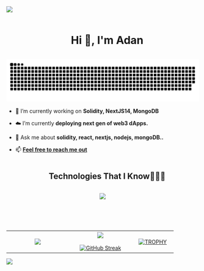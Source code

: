 
<img src="https://user-images.githubusercontent.com/73097560/115834477-dbab4500-a447-11eb-908a-139a6edaec5c.gif">

<div id="user-content-toc">
  <ul align="center">
    <summary><h1 style="display: inline-block">Hi 👋, I'm Adan</h1></summary>
  </ul>
</div>


<div align="center">
  <img  src="https://github.com/1999AZZAR/1999AZZAR/blob/main/resources/img/grid-snake.svg"
       alt="snake" /></a>
</div>


<!--Intro start-->

- 🌱 I’m currently working on **Solidity, NextJS14, MongoDB**

- ☁️ I’m currently **deploying next gen of web3 dApps.**

- 💬 Ask me about **solidity, react, nextjs, nodejs, mongoDB..**

- 📫 **[Feel free to reach me out](mailto:adanreh.m@gmail.com)**

<!--tech stack icons-->
<div id="user-content-toc">
  <ul align="center">
    <summary><h2 style="display: inline-block">Technologies That I Know👨🏻‍💻</h2></summary>
  </ul>
</div>

<p align="center">
 <a href="https://skillicons.dev">
    <img src="https://skillicons.dev/icons?i=solidity,git,ipfs,express,github,html,css,styledcomponents,tailwind,js,ts,md,prisma,mongodb,nextjs,nodejs,react,redux,threejs,ableton,bash,java,vscode,firebase,py,tensorflow,discord,docker&perline=14" />
 </a>
</p>
</br></br></br>


<!--Stats--!>
<p align="center">
  <table align="center">
    <tr style="border: none;">
      <td width="30%" align="center">
        <img align="center" src="https://github-readme-stats.vercel.app/api/top-langs/?username=SKRTEEEEEE&theme=radical&hide_border=false&no-bg=true&no-frame=true&langs_count=10"/>
      </td>
     
      <td width="30%" align="center">
        <img align="center" src="https://github-readme-stats.vercel.app/api?username=SKRTEEEEEE&theme=radical&show_icons=true&count_private=true" />
        <br></br>
        <a href="https://git.io/streak-stats"><img src="https://streak-stats.demolab.com?user=SKRTEEEEEE&theme=midnight-purple&border_radius=70&date_format=j%20M%5B%20Y%5D" alt="GitHub Streak" /></a>
      </td>
       <td width="20%" align="center">
        <a href="https://skillicons.dev">
          <img align="center" width="80%" src="https://github-profile-trophy.vercel.app/?username=SKRTEEEEEE&theme=radical&row=3&column=2&margin-h=10&margin-w=5&no-bg=true" alt="TROPHY" />
        </a> 
      </td>
    </tr>
  </table>
</p>





<img src="https://user-images.githubusercontent.com/73097560/115834477-dbab4500-a447-11eb-908a-139a6edaec5c.gif">
